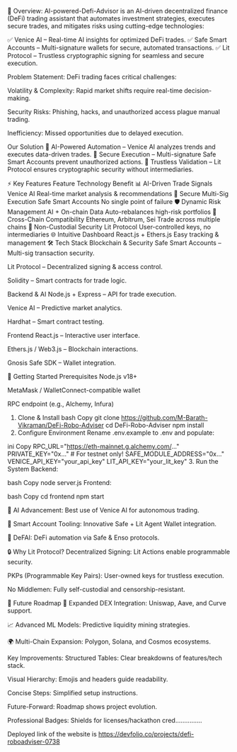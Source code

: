 📜 Overview:
AI-powered-Defi-Advisor is an AI-driven decentralized finance (DeFi) trading assistant that automates investment strategies, executes secure trades, and mitigates risks using cutting-edge technologies:

✅ Venice AI – Real-time AI insights for optimized DeFi trades.
✅ Safe Smart Accounts – Multi-signature wallets for secure, automated transactions.
✅ Lit Protocol – Trustless cryptographic signing for seamless and secure execution.

Problem Statement:
DeFi trading faces critical challenges:

Volatility & Complexity: Rapid market shifts require real-time decision-making.

Security Risks: Phishing, hacks, and unauthorized access plague manual trading.

Inefficiency: Missed opportunities due to delayed execution.

Our Solution
🔹 AI-Powered Automation – Venice AI analyzes trends and executes data-driven trades.
🔹 Secure Execution – Multi-signature Safe Smart Accounts prevent unauthorized actions.
🔹 Trustless Validation – Lit Protocol ensures cryptographic security without intermediaries.

⚡ Key Features
Feature Technology Benefit
📊 AI-Driven Trade Signals Venice AI Real-time market analysis & recommendations
🔐 Secure Multi-Sig Execution Safe Smart Accounts No single point of failure
🛡️ Dynamic Risk Management AI + On-chain Data Auto-rebalances high-risk portfolios
🔗 Cross-Chain Compatibility Ethereum, Arbitrum, Sei Trade across multiple chains
🔑 Non-Custodial Security Lit Protocol User-controlled keys, no intermediaries
🌐 Intuitive Dashboard React.js + Ethers.js Easy tracking & management
🛠️ Tech Stack
Blockchain & Security
Safe Smart Accounts – Multi-sig transaction security.

Lit Protocol – Decentralized signing & access control.

Solidity – Smart contracts for trade logic.

Backend & AI
Node.js + Express – API for trade execution.

Venice AI – Predictive market analytics.

Hardhat – Smart contract testing.

Frontend
React.js – Interactive user interface.

Ethers.js / Web3.js – Blockchain interactions.

Gnosis Safe SDK – Wallet integration.

🚀 Getting Started
Prerequisites
Node.js v18+

MetaMask / WalletConnect-compatible wallet

RPC endpoint (e.g., Alchemy, Infura)

1. Clone & Install
   bash
   Copy
   git clone https://github.com/M-Barath-Vikraman/DeFi-Robo-Adviser
   cd DeFi-Robo-Adviser
   npm install
2. Configure Environment
   Rename .env.example to .env and populate:

ini
Copy
RPC_URL="https://eth-mainnet.g.alchemy.com/..."
PRIVATE_KEY="0x..." # For testnet only!
SAFE_MODULE_ADDRESS="0x..."
VENICE_API_KEY="your_api_key"
LIT_API_KEY="your_lit_key" 3. Run the System
Backend:

bash
Copy
node server.js
Frontend:

bash
Copy
cd frontend
npm start

🤖 AI Advancement: Best use of Venice AI for autonomous trading.

🔐 Smart Account Tooling: Innovative Safe + Lit Agent Wallet integration.

🔄 DeFAI: DeFi automation via Safe & Enso protocols.

🔒 Why Lit Protocol?
Decentralized Signing: Lit Actions enable programmable security.

PKPs (Programmable Key Pairs): User-owned keys for trustless execution.

No Middlemen: Fully self-custodial and censorship-resistant.

🌟 Future Roadmap
🔄 Expanded DEX Integration: Uniswap, Aave, and Curve support.

📈 Advanced ML Models: Predictive liquidity mining strategies.

🌍 Multi-Chain Expansion: Polygon, Solana, and Cosmos ecosystems.

Key Improvements:
Structured Tables: Clear breakdowns of features/tech stack.

Visual Hierarchy: Emojis and headers guide readability.

Concise Steps: Simplified setup instructions.

Future-Forward: Roadmap shows project evolution.

Professional Badges: Shields for licenses/hackathon cred...............




Deployed link of the website is            https://devfolio.co/projects/defi-roboadviser-0738
